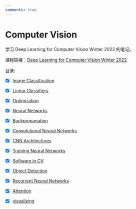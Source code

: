 ```yaml
---
comments: true
---
```


# Computer Vision

学习 Deep Learning for Computer Vision Winter 2022 的笔记。

课程链接：[Deep Learning for Computer Vision Winter 2022](https://web.eecs.umich.edu/~justincj/teaching/eecs498/WI2022/schedule.html)

目录:

- [x] [Image Classification](./lec1.md)
- [x] [Linear Classifiers](./lec2.md)
- [x] [Optimization](./lec3.md)
- [x] [Neural Networks](./lec4.md)
- [x] [Backpropagation](./lec5.md)
- [x] [Convolutional Neural Networks](./lec6.md)
- [x] [CNN Architectures](./lec7_8.md)
- [x] [Training Neural Networks](./lec9_10.md)
- [x] [Software in CV](./lec11_12.md)
- [x] [Object Detection](./lec13_15.md)
- [x] [Recurrent Neural Networks](./lec16.md)
- [x] [Attention](./lec17.md)
- [x] [visualizing](./lec21.md)

